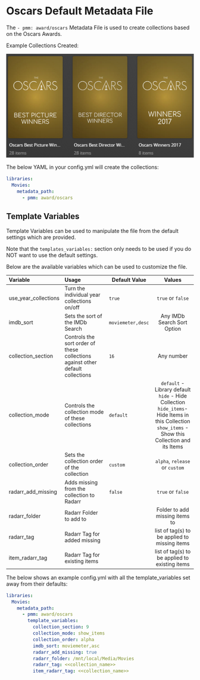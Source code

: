 # Oscars Default Metadata File

The `- pmm: award/oscars` Metadata File is used to  create collections based on the Oscars Awards.

Example Collections Created:

![](../images/oscars.png)

The below YAML in your config.yml will create the collections:
```yaml
libraries:
  Movies:
    metadata_path:
      - pmm: award/oscars
```


## Template Variables
Template Variables can be used to manipulate the file from the default settings which are provided. 

Note that the `templates_variables:` section only needs to be used if you do NOT want to use the default settings.

Below are the available variables which can be used to customize the file.


| Variable             | Usage                                                                          | Default Value      |                                                                             Values                                                                             |
|:---------------------|:-------------------------------------------------------------------------------|--------------------|:--------------------------------------------------------------------------------------------------------------------------------------------------------------:|
| use_year_collections | Turn the individual year collections on/off                                    | `true`             |                                                                       `true` or `false`                                                                        |0
| imdb_sort            | Sets the sort of the IMDb Search                                               | `moviemeter,desc ` |                                                                  Any IMDb Search Sort Option                                                                   |0
| collection_section   | Controls the sort order of these collections against other default collections | `16`               |                                                                           Any number                                                                           |
| collection_mode      | Controls the collection mode of these collections                              | `default`          | `default` - Library default<br/>`hide` - Hide Collection<br/>`hide_items`- Hide Items in this Collection<br/>`show_items` - Show this Collection and its Items |
| collection_order     | Sets the collection order of the collection                                    | `custom`           |                                                                 `alpha`, `release` or `custom`                                                                 |
| radarr_add_missing   | Adds missing from the collection to Radarr                                     | `false`            |                                                                       `true` or `false`                                                                        |
| radarr_folder        | Radarr Folder to add to                                                        |                    |                                                                 Folder to add missing items to                                                                 |
| radarr_tag           | Radarr Tag for added missing                                                   |                    |                                                         list of tag(s) to be applied to missing items                                                          |
| item_radarr_tag      | Radarr Tag for existing items                                                  |                    |                                                         list of tag(s) to be applied to existing items                                                         |

The below shows an example config.yml with all the template_variables set away from their defaults:

```yaml
libraries:
  Movies:
    metadata_path:
      - pmm: award/oscars
        template_variables:
          collection_section: 9
          collection_mode: show_items
          collection_order: alpha
          imdb_sort: moviemeter,asc
          radarr_add_missing: true
          radarr_folder: /mnt/local/Media/Movies
          radarr_tag: <<collection_name>>
          item_radarr_tag: <<collection_name>>
```

